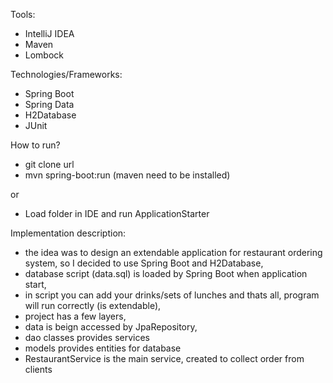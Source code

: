 Tools:

- IntelliJ IDEA
- Maven
- Lombock



Technologies/Frameworks:

- Spring Boot
- Spring Data
- H2Database
- JUnit



How to run?

- git clone url
- mvn spring-boot:run (maven need to be installed)

or

- Load folder in IDE and run ApplicationStarter



Implementation description:
- the idea was to design an extendable application for restaurant ordering system, so I decided to use Spring Boot and H2Database,
- database script (data.sql) is loaded by Spring Boot when application start,
- in script you can add your drinks/sets of lunches and thats all, program will run correctly (is extendable),
- project has a few layers,
- data is beign accessed by JpaRepository,
- dao classes provides services
- models provides entities for database
- RestaurantService is the main service, created to collect order from clients
